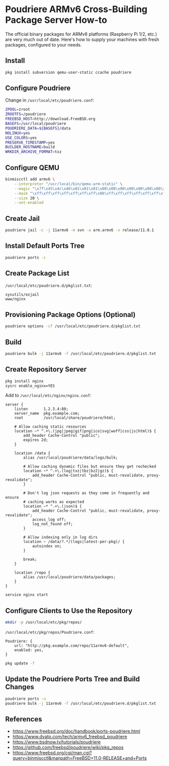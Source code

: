 # Poudriere ARMv6 Cross-Building Package Server How-to

The official binary packages for ARMv6 platforms (Raspberry Pi 1/2, etc.) are very much out of date. Here's how to supply your machines with fresh packages, configured to your needs.

## Install

```sh
pkg install subversion qemu-user-static ccache poudriere
```

## Configure Poudriere

Change in `/usr/local/etc/poudriere.conf`:

```sh
ZPOOL=zroot
ZROOTFS=/poudriere
FREEBSD_HOST=http://download.FreeBSD.org
BASEFS=/usr/local/poudriere
POUDRIERE_DATA=${BASEFS}/data
NOLINUX=yes
USE_COLORS=yes
PRESERVE_TIMESTAMP=yes
BUILDER_HOSTNAME=build
WRKDIR_ARCHIVE_FORMAT=txz
```

## Configure QEMU

```sh
binmiscctl add armv6 \
    --interpreter "/usr/local/bin/qemu-arm-static" \
    --magic "\x7f\x45\x4c\x46\x01\x01\x01\x00\x00\x00\x00\x00\x00\x00\x00\x00\x02\x00\x28\x00" \
    --mask "\xff\xff\xff\xff\xff\xff\xff\x00\xff\xff\xff\xff\xff\xff\xff\xff\xfe\xff\xff\xff" \
    --size 20 \
    --set-enabled
```

## Create Jail

```sh
poudriere jail -c -j 11armv6 -m svn -a arm.armv6 -v release/11.0.1
```

## Install Default Ports Tree

```sh
poudriere ports -c
```

## Create Package List

`/usr/local/etc/poudriere.d/pkglist.txt`:

```
sysutils/ezjail
www/nginx
```

## Provisioning Package Options (Optional)

```sh
poudriere options -cf /usr/local/etc/poudriere.d/pkglist.txt
```

## Build

```sh
poudriere bulk -j 11armv6 -f /usr/local/etc/poudriere.d/pkglist.txt
```

## Create Repository Server

```sh
pkg install nginx
sysrc enable_nginx=YES
```

Add to `/usr/local/etc/nginx/nginx.conf`:

```nginx
server {
    listen       1.2.3.4:80;
    server_name  pkg.example.com;
    root         /usr/local/share/poudriere/html;

    # Allow caching static resources
    location ~* ^.+\.(jpg|jpeg|gif|png|ico|svg|woff|css|js|html)$ {
        add_header Cache-Control "public";
        expires 2d;
    }

    location /data {
        alias /usr/local/poudriere/data/logs/bulk;

        # Allow caching dynamic files but ensure they get rechecked
        location ~* ^.+\.(log|txz|tbz|bz2|gz)$ {
            add_header Cache-Control "public, must-revalidate, proxy-revalidate";
        }

        # Don't log json requests as they come in frequently and ensure
        # caching works as expected
        location ~* ^.+\.(json)$ {
            add_header Cache-Control "public, must-revalidate, proxy-revalidate";
            access_log off;
            log_not_found off;
        }

        # Allow indexing only in log dirs
        location ~ /data/?.*/(logs|latest-per-pkg)/ {
            autoindex on;
        }

        break;
    }

    location /repo {
        alias /usr/local/poudriere/data/packages;
    }
}
```

```sh
service nginx start
```

## Configure Clients to Use the Repository

```sh
mkdir -p /usr/local/etc/pkg/repos/
```

`/usr/local/etc/pkg/repos/Poudriere.conf`:

```
Poudriere: {
    url: "http://pkg.example.com/repo/11armv6-default",
    enabled: yes,
}
```

```sh
pkg update -f
```

## Update the Poudriere Ports Tree and Build Changes

```sh
poudriere ports -u
poudriere bulk -j 11armv6 -f /usr/local/etc/poudriere.d/pkglist.txt
```

## References

- <https://www.freebsd.org/doc/handbook/ports-poudriere.html>
- <https://www.dvatp.com/tech/armv6_freebsd_poudriere>
- <https://www.bsdnow.tv/tutorials/poudriere>
- <https://github.com/freebsd/poudriere/wiki/pkg_repos>
- <https://www.freebsd.org/cgi/man.cgi?query=binmiscctl&manpath=FreeBSD+11.0-RELEASE+and+Ports>
